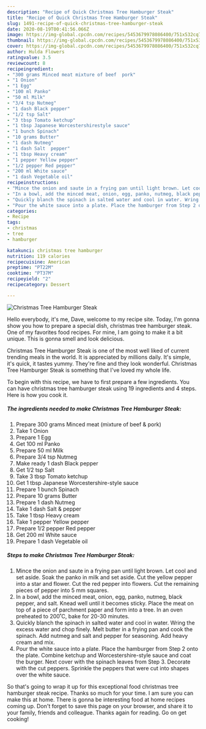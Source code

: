 ```yaml
---
description: "Recipe of Quick Christmas Tree Hamburger Steak"
title: "Recipe of Quick Christmas Tree Hamburger Steak"
slug: 1491-recipe-of-quick-christmas-tree-hamburger-steak
date: 2020-08-19T00:41:56.066Z
image: https://img-global.cpcdn.com/recipes/5453679978086400/751x532cq70/christmas-tree-hamburger-steak-recipe-main-photo.jpg
thumbnail: https://img-global.cpcdn.com/recipes/5453679978086400/751x532cq70/christmas-tree-hamburger-steak-recipe-main-photo.jpg
cover: https://img-global.cpcdn.com/recipes/5453679978086400/751x532cq70/christmas-tree-hamburger-steak-recipe-main-photo.jpg
author: Hulda Flowers
ratingvalue: 3.5
reviewcount: 8
recipeingredient:
- "300 grams Minced meat mixture of beef  pork"
- "1 Onion"
- "1 Egg"
- "100 ml Panko"
- "50 ml Milk"
- "3/4 tsp Nutmeg"
- "1 dash Black pepper"
- "1/2 tsp Salt"
- "3 tbsp Tomato ketchup"
- "1 tbsp Japanese Worcestershirestyle sauce"
- "1 bunch Spinach"
- "10 grams Butter"
- "1 dash Nutmeg"
- "1 dash Salt  pepper"
- "1 tbsp Heavy cream"
- "1 pepper Yellow pepper"
- "1/2 pepper Red pepper"
- "200 ml White sauce"
- "1 dash Vegetable oil"
recipeinstructions:
- "Mince the onion and saute in a frying pan until light brown. Let cool and set aside. Soak the panko in milk and set aside. Cut the yellow pepper into a star and flower. Cut the red pepper into flowers. Cut the remaining pieces of pepper into 5 mm squares."
- "In a bowl, add the minced meat, onion, egg, panko, nutmeg, black pepper, and salt. Knead well until it becomes sticky. Place the meat on top of a piece of parchment paper and form into a tree. In an oven preheated to 200˚C, bake for 20-30 minutes."
- "Quickly blanch the spinach in salted water and cool in water. Wring the excess water and chop finely. Melt butter in a frying pan and cook the spinach. Add nutmeg and salt and pepper for seasoning. Add heavy cream and mix."
- "Pour the white sauce into a plate. Place the hamburger from Step 2 onto the plate. Combine ketchup and Worcestershire-style sauce and coat the burger. Next cover with the spinach leaves from Step 3. Decorate with the cut peppers. Sprinkle the peppers that were cut into shapes over the white sauce."
categories:
- Recipe
tags:
- christmas
- tree
- hamburger

katakunci: christmas tree hamburger 
nutrition: 119 calories
recipecuisine: American
preptime: "PT22M"
cooktime: "PT37M"
recipeyield: "2"
recipecategory: Dessert

---
```



![Christmas Tree Hamburger Steak](https://img-global.cpcdn.com/recipes/5453679978086400/751x532cq70/christmas-tree-hamburger-steak-recipe-main-photo.jpg)

Hello everybody, it's me, Dave, welcome to my recipe site. Today, I'm gonna show you how to prepare a special dish, christmas tree hamburger steak. One of my favorites food recipes. For mine, I am going to make it a bit unique. This is gonna smell and look delicious.



Christmas Tree Hamburger Steak is one of the most well liked of current trending meals in the world. It is appreciated by millions daily. It's simple, it's quick, it tastes yummy. They're fine and they look wonderful. Christmas Tree Hamburger Steak is something that I've loved my whole life.


To begin with this recipe, we have to first prepare a few ingredients. You can have christmas tree hamburger steak using 19 ingredients and 4 steps. Here is how you cook it.

<!--inarticleads1-->

##### The ingredients needed to make Christmas Tree Hamburger Steak:

1. Prepare 300 grams Minced meat (mixture of beef &amp; pork)
1. Take 1 Onion
1. Prepare 1 Egg
1. Get 100 ml Panko
1. Prepare 50 ml Milk
1. Prepare 3/4 tsp Nutmeg
1. Make ready 1 dash Black pepper
1. Get 1/2 tsp Salt
1. Take 3 tbsp Tomato ketchup
1. Get 1 tbsp Japanese Worcestershire-style sauce
1. Prepare 1 bunch Spinach
1. Prepare 10 grams Butter
1. Prepare 1 dash Nutmeg
1. Take 1 dash Salt &amp; pepper
1. Take 1 tbsp Heavy cream
1. Take 1 pepper Yellow pepper
1. Prepare 1/2 pepper Red pepper
1. Get 200 ml White sauce
1. Prepare 1 dash Vegetable oil




<!--inarticleads2-->

##### Steps to make Christmas Tree Hamburger Steak:

1. Mince the onion and saute in a frying pan until light brown. Let cool and set aside. Soak the panko in milk and set aside. Cut the yellow pepper into a star and flower. Cut the red pepper into flowers. Cut the remaining pieces of pepper into 5 mm squares.
1. In a bowl, add the minced meat, onion, egg, panko, nutmeg, black pepper, and salt. Knead well until it becomes sticky. Place the meat on top of a piece of parchment paper and form into a tree. In an oven preheated to 200˚C, bake for 20-30 minutes.
1. Quickly blanch the spinach in salted water and cool in water. Wring the excess water and chop finely. Melt butter in a frying pan and cook the spinach. Add nutmeg and salt and pepper for seasoning. Add heavy cream and mix.
1. Pour the white sauce into a plate. Place the hamburger from Step 2 onto the plate. Combine ketchup and Worcestershire-style sauce and coat the burger. Next cover with the spinach leaves from Step 3. Decorate with the cut peppers. Sprinkle the peppers that were cut into shapes over the white sauce.




So that's going to wrap it up for this exceptional food christmas tree hamburger steak recipe. Thanks so much for your time. I am sure you can make this at home. There is gonna be interesting food at home recipes coming up. Don't forget to save this page on your browser, and share it to your family, friends and colleague. Thanks again for reading. Go on get cooking!
